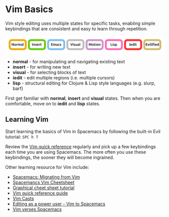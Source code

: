 # Vim Basics

Vim style editing uses multiple states for specific tasks, enabling simple keybindings that are consistent and easy to learn through repetition.

![Spacemacs States](/images/spacemacs-states--vertical.png)

* **normal** - for manipulating and navigating existing text
* **insert** - for writing new text
* **visual** - for selecting blocks of text
* **iedit** - edit multiple regions (i.e. multiple cursors)
* **lisp** - structural editing for Clojure & Lisp style languages (e.g. slurp, barf)

First get familiar with **normal**, **insert** and **visual** states.  Then when you are comfortable, move on to **iedit** and **lisp** states.

## Learning Vim

Start learning the basics of Vim in Spacemacs by following the built-in Evil tutorial: `SPC h T`

Review the [Vim quick reference](vim-quick-reference.html) regularly and pick up a few keybindings each time you are using Spacemacs.  The more often you use these keybindings, the sooner they will become ingrained.

Other learning resource for Vim include:

* [Spacemacs: Migrating from Vim](http://spacemacs.org/doc/VIMUSERS.html)
* [Spacemancs Vim Cheetsheet](https://simpletutorials.com/c/3036/Spacemacs+(Vim+mode)+Cheatsheet)
* [Graphical cheet sheet tutorial](http://www.viemu.com/a_vi_vim_graphical_cheat_sheet_tutorial.html)
* [Vim quick reference guide](http://vimhelp.appspot.com/quickref.txt.html)
* [Vim Casts](http://vimcasts.org/)
* [Editing as a power user - Vim to Spacemacs](https://steemit.com/vim/@hansvb/text-editing-as-a-power-user-from-vim-to-spacemacs-or-how-to-get-things-done)
* [Vim verses Spacemacs](https://www.slant.co/versus/42/69/~vim_vs_spacemacs)
